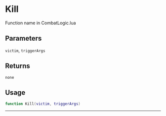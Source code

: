 # Kill
Function name in CombatLogic.lua
## Parameters
`victim`, `triggerArgs`
## Returns
`none`
## Usage
```lua
function Kill(victim, triggerArgs)
```
---
